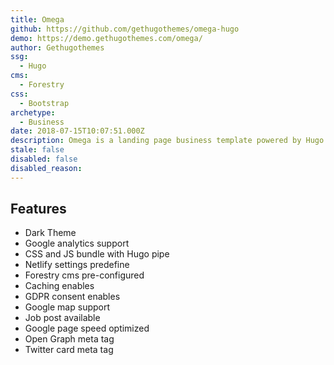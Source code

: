 ```yaml
---
title: Omega
github: https://github.com/gethugothemes/omega-hugo
demo: https://demo.gethugothemes.com/omega/
author: Gethugothemes
ssg:
  - Hugo
cms:
  - Forestry
css:
  - Bootstrap
archetype:
  - Business
date: 2018-07-15T10:07:51.000Z
description: Omega is a landing page business template powered by Hugo.
stale: false
disabled: false
disabled_reason:
---
```


## Features
* Dark Theme
* Google analytics support
* CSS and JS bundle with Hugo pipe
* Netlify settings predefine
* Forestry cms pre-configured
* Caching enables
* GDPR consent enables
* Google map support
* Job post available
* Google page speed optimized
* Open Graph meta tag
* Twitter card meta tag